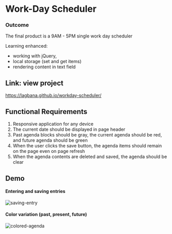 # Work-Day Scheduler

### Outcome
The final product is a 9AM - 5PM single work day scheduler

Learning enhanced:
- working with jQuery, 
- local storage (set and get items)
- rendering content in text field

## Link: view project
https://lagbana.github.io/workday-scheduler/


## Functional Requirements
1. Responsive application for any device
2. The current date should be displayed in page header
3. Past agenda blocks should be gray, the current agenda should be red, and future agenda should be green
4. When the user clicks the save button, the agenda items should remain on the page even on page refresh
5. When the agenda contents are deleted and saved, the agenda should be clear


## Demo

#### Entering and saving entries
![saving-entry](assets/git1.gif)

#### Color variation (past, present, future)
![colored-agenda](assets/git2.gif)

